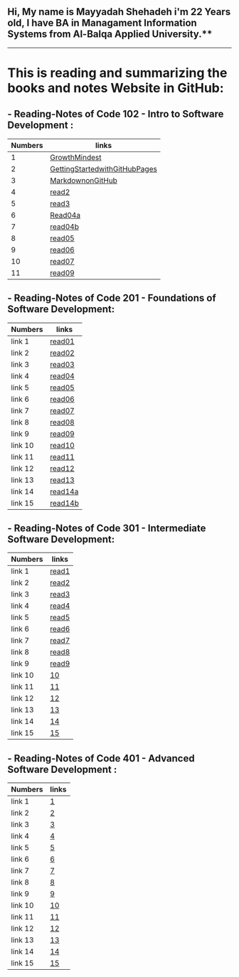 

&nbsp;
## Hi, My name is Mayyadah Shehadeh i'm 22 Years old, I have BA in Managament Information Systems from Al-Balqa Applied University.**

--------------------------------------

# This is reading and summarizing the books and notes Website in GitHub:




## - Reading-Notes of Code 102 - Intro to Software Development :

| Numbers | links|
|------|------|
| 1| [GrowthMindest](https://mayyadahshehadeh.github.io/reading-notes/read102/GrowthMindest) |
| 2 | [GettingStartedwithGitHubPages](https://mayyadahshehadeh.github.io/reading-notes/read102/GettingStartedwithGitHubPages)|
| 3 | [MarkdownonGitHub](https://mayyadahshehadeh.github.io/reading-notes/read102/MarkdownonGitHub) |
| 4 | [read2](https://mayyadahshehadeh.github.io/reading-notes/read102/read2) |
| 5 | [read3](https://mayyadahshehadeh.github.io/reading-notes/read102/read3) |
|6 | [Read04a](https://mayyadahshehadeh.github.io/reading-notes/read102/Read04a)|
|7| [read04b](https://mayyadahshehadeh.github.io/reading-notes/read102/read04b)|
|8 | [read05](https://mayyadahshehadeh.github.io/reading-notes/read102/read05)|
|9 | [read06](https://mayyadahshehadeh.github.io/reading-notes/read102/read06)|
|10 | [read07](https://mayyadahshehadeh.github.io/reading-notes/read102/read07)|
|11| [read09](https://mayyadahshehadeh.github.io/reading-notes/read102/read09)|


## - Reading-Notes of Code 201 - Foundations of Software Development:

| Numbers | links|
|------|------|
| link 1| [read01](https://mayyadahshehadeh.github.io/reading-notes/read201/class01) |
| link 2 | [read02](https://mayyadahshehadeh.github.io/reading-notes/read201/class02)|
| link 3 | [read03](https://mayyadahshehadeh.github.io/reading-notes/read201/class03) |
| link 4 | [read04](https://mayyadahshehadeh.github.io/reading-notes/read201/class04) |
| link 5 | [read05](https://mayyadahshehadeh.github.io/reading-notes/read201/class05) |
|link 6 | [read06](https://mayyadahshehadeh.github.io/reading-notes/read201/class06)|
|link 7| [read07](https://mayyadahshehadeh.github.io/reading-notes/read201/class07)|
|link 8 | [read08](https://mayyadahshehadeh.github.io/reading-notes/read201/class08)|
|link 9 | [read09](https://mayyadahshehadeh.github.io/reading-notes/read201/class09)|
|link 10 | [read10](https://mayyadahshehadeh.github.io/reading-notes/read201/class10)|
|link 11| [read11](https://mayyadahshehadeh.github.io/reading-notes/read201/class11)|
|link 12 | [read12](https://mayyadahshehadeh.github.io/reading-notes/read201/class12)|
|link 13 | [read13](https://mayyadahshehadeh.github.io/reading-notes/read201/class13)|
|link 14 | [read14a](https://mayyadahshehadeh.github.io/reading-notes/read201/read14a)|
|link 15 | [read14b](https://mayyadahshehadeh.github.io/reading-notes/read201/read14b)|

## - Reading-Notes of Code 301 - Intermediate Software Development:

| Numbers | links|
|------|------|
| link 1| [read1](https://mayyadahshehadeh.github.io/reading-notes/read301/read11) |
| link 2 | [read2](https://mayyadahshehadeh.github.io/reading-notes/read301/read22)|
| link 3 | [read3](https://mayyadahshehadeh.github.io/reading-notes/read301/read33) |
| link 4 | [read4](https://mayyadahshehadeh.github.io/reading-notes/read301/read44) |
| link 5 | [read5](https://mayyadahshehadeh.github.io/reading-notes/read301/read55) |
|link 6 | [read6](https://mayyadahshehadeh.github.io/reading-notes/read301/read66)|
|link 7| [read7](https://mayyadahshehadeh.github.io/reading-notes/read301/read77)|
|link 8 | [read8](https://mayyadahshehadeh.github.io/reading-notes/read301/read88)|
|link 9 | [read9](https://mayyadahshehadeh.github.io/reading-notes/read301/read99)|
|link 10 | [10](https://mayyadahshehadeh.github.io/reading-notes/read301/read10)|
|link 11| [11]()|
|link 12 | [12]()|
|link 13 | [13]()|
|link 14 | [14]()|
|link 15 | [15]()|


## - Reading-Notes of Code 401 - Advanced Software Development :

| Numbers | links|
|------|------|
| link 1| [1]() |
| link 2 | [2]()|
| link 3 | [3]() |
| link 4 | [4]() |
| link 5 | [5]() |
|link 6 | [6]()|
|link 7| [7]()|
|link 8 | [8]()|
|link 9 | [9]()|
|link 10 | [10]()|
|link 11| [11]()|
|link 12 | [12]()|
|link 13 | [13]()|
|link 14 | [14]()|
|link 15 | [15]()|
